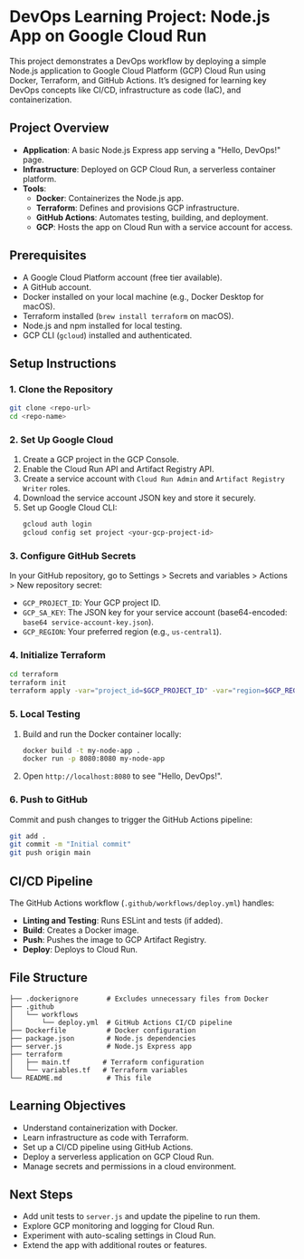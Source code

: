 
# DevOps Learning Project: Node.js App on Google Cloud Run

This project demonstrates a DevOps workflow by deploying a simple Node.js application to Google Cloud Platform (GCP) Cloud Run using Docker, Terraform, and GitHub Actions. It’s designed for learning key DevOps concepts like CI/CD, infrastructure as code (IaC), and containerization.

## Project Overview
- **Application**: A basic Node.js Express app serving a "Hello, DevOps!" page.
- **Infrastructure**: Deployed on GCP Cloud Run, a serverless container platform.
- **Tools**:
  - **Docker**: Containerizes the Node.js app.
  - **Terraform**: Defines and provisions GCP infrastructure.
  - **GitHub Actions**: Automates testing, building, and deployment.
  - **GCP**: Hosts the app on Cloud Run with a service account for access.

## Prerequisites
- A Google Cloud Platform account (free tier available).
- A GitHub account.
- Docker installed on your local machine (e.g., Docker Desktop for macOS).
- Terraform installed (`brew install terraform` on macOS).
- Node.js and npm installed for local testing.
- GCP CLI (`gcloud`) installed and authenticated.

## Setup Instructions

### 1. Clone the Repository
```bash
git clone <repo-url>
cd <repo-name>
```

### 2. Set Up Google Cloud
1. Create a GCP project in the GCP Console.
2. Enable the Cloud Run API and Artifact Registry API.
3. Create a service account with `Cloud Run Admin` and `Artifact Registry Writer` roles.
4. Download the service account JSON key and store it securely.
5. Set up Google Cloud CLI:
   ```bash
   gcloud auth login
   gcloud config set project <your-gcp-project-id>
   ```

### 3. Configure GitHub Secrets
In your GitHub repository, go to Settings > Secrets and variables > Actions > New repository secret:
- `GCP_PROJECT_ID`: Your GCP project ID.
- `GCP_SA_KEY`: The JSON key for your service account (base64-encoded: `base64 service-account-key.json`).
- `GCP_REGION`: Your preferred region (e.g., `us-central1`).

### 4. Initialize Terraform
```bash
cd terraform
terraform init
terraform apply -var="project_id=$GCP_PROJECT_ID" -var="region=$GCP_REGION"
```

### 5. Local Testing
1. Build and run the Docker container locally:
   ```bash
   docker build -t my-node-app .
   docker run -p 8080:8080 my-node-app
   ```
2. Open `http://localhost:8080` to see "Hello, DevOps!".

### 6. Push to GitHub
Commit and push changes to trigger the GitHub Actions pipeline:
```bash
git add .
git commit -m "Initial commit"
git push origin main
```

## CI/CD Pipeline
The GitHub Actions workflow (`.github/workflows/deploy.yml`) handles:
- **Linting and Testing**: Runs ESLint and tests (if added).
- **Build**: Creates a Docker image.
- **Push**: Pushes the image to GCP Artifact Registry.
- **Deploy**: Deploys to Cloud Run.

## File Structure
```
├── .dockerignore       # Excludes unnecessary files from Docker
├── .github
│   └── workflows
│       └── deploy.yml  # GitHub Actions CI/CD pipeline
├── Dockerfile          # Docker configuration
├── package.json        # Node.js dependencies
├── server.js           # Node.js Express app
├── terraform
│   ├── main.tf        # Terraform configuration
│   └── variables.tf   # Terraform variables
└── README.md           # This file
```

## Learning Objectives
- Understand containerization with Docker.
- Learn infrastructure as code with Terraform.
- Set up a CI/CD pipeline using GitHub Actions.
- Deploy a serverless application on GCP Cloud Run.
- Manage secrets and permissions in a cloud environment.

## Next Steps
- Add unit tests to `server.js` and update the pipeline to run them.
- Explore GCP monitoring and logging for Cloud Run.
- Experiment with auto-scaling settings in Cloud Run.
- Extend the app with additional routes or features.

